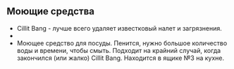 ## Моющие средства ##
* Cillit Bang - лучше всего удаляет известковый налет и загрязнения.
*
* Моющее средство для посуды. Пенится, нужно большое количество воды и времени, чтобы смыть. Подходит на крайний случай, когда закончился (или жалко) Cillit Bang. Находится в ящике №3 на кухне.
